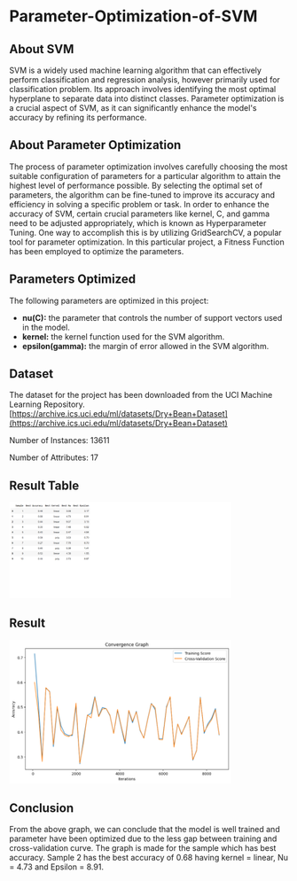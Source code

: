 # Parameter-Optimization-of-SVM


## About SVM

SVM is a widely used machine learning algorithm that can effectively perform classification and regression analysis, however primarily used for classification problem. Its approach involves identifying the most optimal hyperplane to separate data into distinct classes. Parameter optimization is a crucial aspect of SVM, as it can significantly enhance the model's accuracy by refining its performance.

## About Parameter Optimization

The process of parameter optimization involves carefully choosing the most suitable configuration of parameters for a particular algorithm to attain the highest level of performance possible. By selecting the optimal set of parameters, the algorithm can be fine-tuned to improve its accuracy and efficiency in solving a specific problem or task.
In order to enhance the accuracy of SVM, certain crucial parameters like kernel, C, and gamma need to be adjusted appropriately, which is known as Hyperparameter Tuning. One way to accomplish this is by utilizing GridSearchCV, a popular tool for parameter optimization.
In this particular project, a Fitness Function has been employed to optimize the parameters. 

## Parameters Optimized

The following parameters are optimized in this project:

- **nu(C):** the parameter that controls the number of support vectors used in the model.
- **kernel:** the kernel function used for the SVM algorithm.
- **epsilon(gamma):** the margin of error allowed in the SVM algorithm.

## Dataset
The dataset for the project has been downloaded from the UCI Machine Learning Repository.
[https://archive.ics.uci.edu/ml/datasets/Dry+Bean+Dataset](https://archive.ics.uci.edu/ml/datasets/Dry+Bean+Dataset)


Number of Instances: 13611

Number of Attributes: 17

## Result Table
<img src="result table.png" width=400/>

## Result
<img src="result.png" width=400/>

## Conclusion
From the above graph, we can conclude that the model is well trained and parameter have been optimized due to the less gap between training and cross-validation curve.
The graph is made for the sample which has best accuracy. Sample 2 has the best accuracy of 0.68 having kernel = linear, Nu = 4.73 and Epsilon = 8.91.
